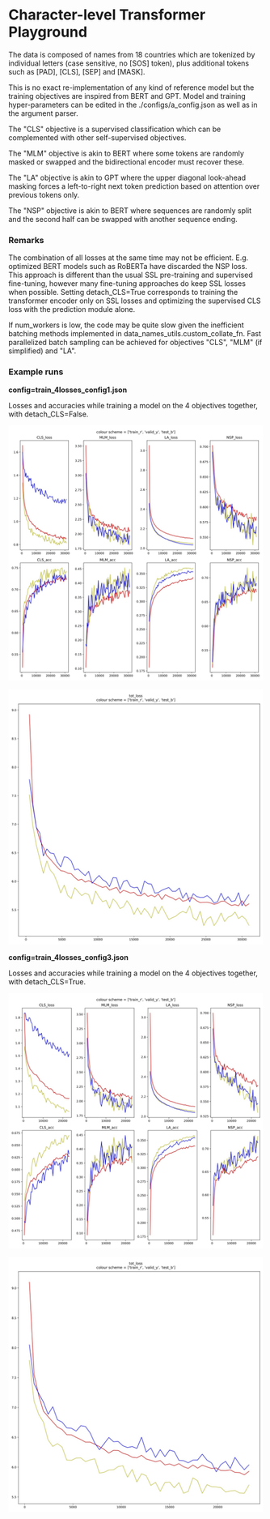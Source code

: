# Character-level Transformer Playground

The data is composed of names from 18 countries which are tokenized by individual letters (case sensitive, no [SOS] token), plus additional tokens such as [PAD], [CLS], [SEP] and [MASK].

This is no exact re-implementation of any kind of reference model but the training objectives are inspired from BERT and GPT. Model and training hyper-parameters can be edited in the ./configs/a_config.json as well as in the argument parser.

The "CLS" objective is a supervised classification which can be complemented with other self-supervised objectives.

The "MLM" objective is akin to BERT where some tokens are randomly masked or swapped and the bidirectional encoder must recover these.

The "LA" objective is akin to GPT where the upper diagonal look-ahead masking forces a left-to-right next token prediction based on attention over previous tokens only.

The "NSP" objective is akin to BERT where sequences are randomly split and the second half can be swapped with another sequence ending.


### Remarks

The combination of all losses at the same time may not be efficient. E.g. optimized BERT models such as RoBERTa have discarded the NSP loss. This approach is different than the usual SSL pre-training and supervised fine-tuning, however many fine-tuning approaches do keep SSL losses when possible. Setting detach_CLS=True corresponds to training the transformer encoder only on SSL losses and optimizing the supervised CLS loss with the prediction module alone.

If num_workers is low, the code may be quite slow given the inefficient batching methods implemented in data_names_utils.custom_collate_fn. Fast parallelized batch sampling can be achieved for objectives "CLS", "MLM" (if simplified) and "LA".


### Example runs

**config=train_4losses_config1.json**

Losses and accuracies while training a model on the 4 objectives together, with detach_CLS=False.

![Logs of Separate Objectives](plots/train_4losses_config0_separate_objectives.jpg)

![Logs of Total Losses](plots/train_4losses_config0_total_loss.jpg)

**config=train_4losses_config3.json**

Losses and accuracies while training a model on the 4 objectives together, with detach_CLS=True.

![Logs of Separate Objectives](plots/train_4losses_config3_separate_objectives.jpg)

![Logs of Total Losses](plots/train_4losses_config3_total_loss.jpg)

